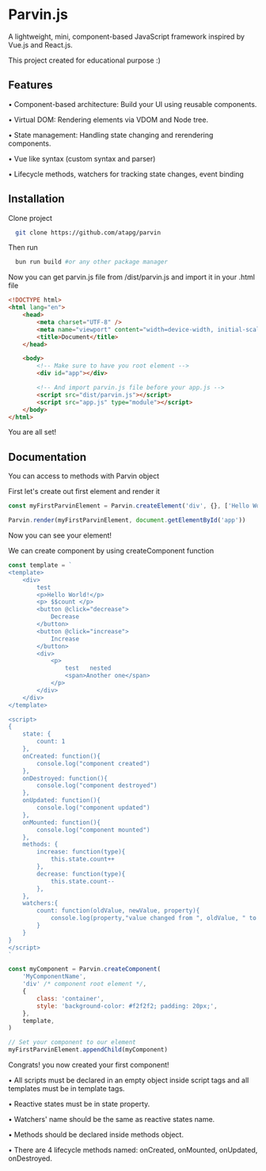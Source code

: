 # Parvin.js

A lightweight, mini, component-based JavaScript framework inspired by Vue.js and React.js.

This project created for educational purpose :)

## Features

• Component-based architecture: Build your UI using reusable components.

• Virtual DOM: Rendering elements via VDOM and Node tree.

• State management: Handling state changing and rerendering components.

• Vue like syntax (custom syntax and parser)

• Lifecycle methods, watchers for tracking state changes, event binding

## Installation

Clone project

```bash
  git clone https://github.com/atapg/parvin
```

Then run

```bash
  bun run build #or any other package manager
```

Now you can get parvin.js file from /dist/parvin.js and import it in your .html file

```html
<!DOCTYPE html>
<html lang="en">
    <head>
        <meta charset="UTF-8" />
        <meta name="viewport" content="width=device-width, initial-scale=1.0" />
        <title>Document</title>
    </head>

    <body>
        <!-- Make sure to have you root element -->
        <div id="app"></div>

        <!-- And import parvin.js file before your app.js -->
        <script src="dist/parvin.js"></script>
        <script src="app.js" type="module"></script>
    </body>
</html>
```

You are all set!

## Documentation

You can access to methods with Parvin object

First let's create out first element and render it

```javascript
const myFirstParvinElement = Parvin.createElement('div', {}, ['Hello World!'])

Parvin.render(myFirstParvinElement, document.getElementById('app'))
```

Now you can see your element!

We can create component by using createComponent function

```javascript
const template = `
<template>
    <div>
        test
        <p>Hello World!</p>
        <p> $$count </p>
        <button @click="decrease">
            Decrease
        </button>
        <button @click="increase">
            Increase
        </button>
        <div>
            <p>
                test   nested   
                <span>Another one</span>    
            </p>
        </div>
    </div>
</template>

<script>
{
    state: {
        count: 1
    },
    onCreated: function(){
        console.log("component created")
    },
    onDestroyed: function(){
        console.log("component destroyed")
    },
    onUpdated: function(){
        console.log("component updated")
    },
    onMounted: function(){
        console.log("component mounted")
    }, 
    methods: {
        increase: function(type){
            this.state.count++
        },
        decrease: function(type){
            this.state.count--
        },
    },
    watchers:{
        count: function(oldValue, newValue, property){
            console.log(property,"value changed from ", oldValue, " to ", newValue)
        }
    }
}
</script>
`

const myComponent = Parvin.createComponent(
    'MyComponentName',
    'div' /* component root element */,
    {
        class: 'container',
        style: 'background-color: #f2f2f2; padding: 20px;',
    },
    template,
)

// Set your component to our element
myFirstParvinElement.appendChild(myComponent)
```

Congrats! you now created your first component!

• All scripts must be declared in an empty object inside script tags and all templates must be in template tags.

• Reactive states must be in state property.

• Watchers' name should be the same as reactive states name.

• Methods should be declared inside methods object.

• There are 4 lifecycle methods named: onCreated, onMounted, onUpdated, onDestroyed.

